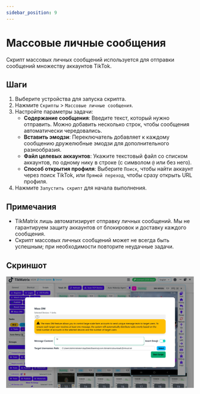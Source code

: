 ```yaml
---
sidebar_position: 9
---
```


# Массовые личные сообщения

Скрипт массовых личных сообщений используется для отправки сообщений множеству аккаунтов TikTok.

## Шаги

1. Выберите устройства для запуска скрипта.
2. Нажмите `Скрипты` > `Массовые личные сообщения`.
3. Настройте параметры задачи:
    - **Содержание сообщения**: Введите текст, который нужно отправить. Можно добавить несколько строк, чтобы сообщения автоматически чередовались.
    - **Вставить эмодзи**: Переключатель добавляет к каждому сообщению дружелюбные эмодзи для дополнительного разнообразия.
    - **Файл целевых аккаунтов**: Укажите текстовый файл со списком аккаунтов, по одному нику в строке (с символом `@` или без него).
    - **Способ открытия профиля**: Выберите `Поиск`, чтобы найти аккаунт через поиск TikTok, или `Прямой переход`, чтобы сразу открыть URL профиля.
4. Нажмите `Запустить скрипт` для начала выполнения.

## Примечания

- TikMatrix лишь автоматизирует отправку личных сообщений. Мы не гарантируем защиту аккаунтов от блокировок и доставку каждого сообщения.
- Скрипт массовых личных сообщений может не всегда быть успешным; при необходимости повторите неудачные задачи.

## Скриншот

![Массовые личные сообщения](../img/mass-dm.webp)
